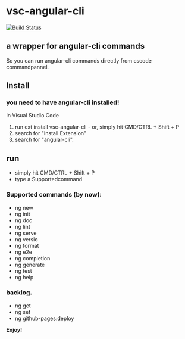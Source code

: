 # vsc-angular-cli
[![Build Status](https://travis-ci.org/web-dave/vsc-angular-cli.svg?branch=master)](https://travis-ci.org/web-dave/vsc-angular-cli)


## a wrapper for angular-cli commands
So you can run angular-cli commands directly from cscode commandpannel.

## Install
### you need to have angular-cli installed!
In Visual Studio Code
1. run  ext install vsc-angular-cli  - or, simply hit  CMD/CTRL + Shift + P
2. search for "Install Extension"
3. search for "angular-cli".

## run
* simply hit  CMD/CTRL + Shift + P
* type a Supportedcommand 

### Supported commands (by now):
* ng new
* ng init
* ng doc
* ng lint
* ng serve
* ng versio
* ng format
* ng e2e
* ng completion
* ng generate
* ng test
* ng help


### backlog.
* ng get
* ng set
* ng github-pages:deploy

**Enjoy!**


